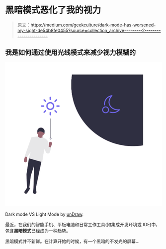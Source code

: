 # 黑暗模式恶化了我的视力

> 原文：<https://medium.com/geekculture/dark-mode-has-worsened-my-sight-de54b8fe0455?source=collection_archive---------2----------------------->

## 我是如何通过使用光线模式来减少视力模糊的

![](img/bca18482abfa4db306237ebbb5b787e1.png)

Dark mode VS Light Mode by [unDraw](https://undraw.co/).

最近，在我们的智能手机、平板电脑和日常工作工具(如集成开发环境或 IDE)中，包含**黑暗模式**已经成为一种趋势。

黑暗模式并不新鲜。在计算开始的时候，有一个黑暗的不发光的屏幕…